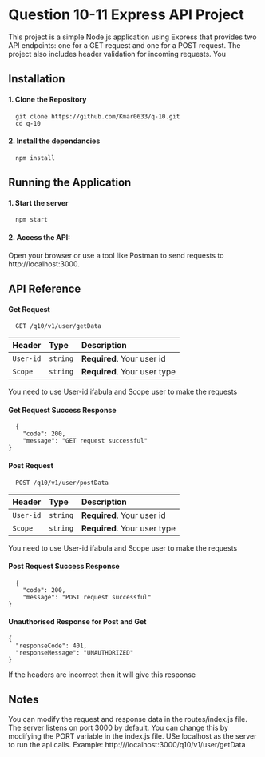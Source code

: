 
# Question 10-11 Express API Project


This project is a simple Node.js application using Express that provides two API endpoints: one for a GET request and one for a POST request. The project also includes header validation for incoming requests. You


## Installation

#### 1. Clone the Repository

```http\\
  git clone https://github.com/Kmar0633/q-10.git
  cd q-10
```
#### 2. Install the dependancies

```http\\
  npm install
```
## Running the Application

#### 1. Start the server

```
  npm start
```
#### 2. Access the API:


Open your browser or use a tool like Postman to send requests to http://localhost:3000.
## API Reference


#### Get Request

```http\\
  GET /q10/v1/user/getData
```
| Header | Type     | Description                |
| :-------- | :------- | :------------------------- |
| `User-id` | `string` | **Required**. Your user id |
| `Scope` | `string` | **Required**. Your user type |

You need to use User-id ifabula and Scope user to make the requests
#### Get Request Success Response
```
  {
    "code": 200,
    "message": "GET request successful"
}
```

#### Post Request

```http
  POST /q10/v1/user/postData
```

| Header | Type     | Description                |
| :-------- | :------- | :------------------------- |
| `User-id` | `string` | **Required**. Your user id |
| `Scope` | `string` | **Required**. Your user type |

You need to use User-id ifabula and Scope user to make the requests

#### Post Request Success Response
```
  {
    "code": 200,
    "message": "POST request successful"
}
```
#### Unauthorised Response for Post and Get

```
{
  "responseCode": 401,
  "responseMessage": "UNAUTHORIZED"
}
```
If the headers are incorrect then it will give this response

## Notes

You can modify the request and response data in the routes/index.js file.
The server listens on port 3000 by default. You can change this by modifying the PORT variable in the index.js file. USe localhost as the server to run the api calls. Example: http:///localhost:3000/q10/v1/user/getData